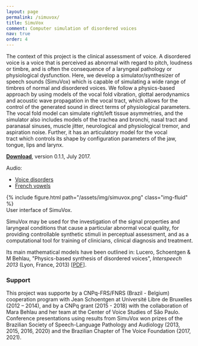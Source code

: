 ```yaml
---
layout: page
permalink: /simuvox/
title: SimuVox
comment: Computer simulation of disordered voices
nav: true
order: 4
---
```



The context of this project is the clinical assessment of voice.
A disordered voice is a voice that is perceived as abnormal with regard to pitch, loudness or timbre, and is often the consequence of a laryngeal pathology or physiological dysfunction. Here, we develop a simulator/synthesizer of speech sounds (SimuVox) which is capable of simulating a wide range of timbres of normal and disordered voices. We follow a physics-based approach by using models of the vocal fold vibration, glottal aerodynamics and acoustic wave propagation in the vocal tract, which allows for the control of the generated sound in direct terms of physiological parameters.  The vocal fold model can simulate right/left tissue asymmetries, and the simulator also includes models of the trachea and bronchi, nasal tract and paranasal sinuses, muscle jitter, neurological and physiological tremor, and aspiration noise. Further, it has an articulatory model for the vocal tract which controls its shape by configuration parameters of the jaw, tongue, lips and larynx.    

<p><a href="https://www.mediafire.com/file/87ndqzkz2tz8ws3/SimuVox.zip/file"><i class="fa fa-download"></i> <b>Download</b></a>, version 0.1.1, July 2017.</p> 

<p class="mb-0"><i class="fa fa-volume-up"></i> Audio:</p>
<ul>
<li><a href="/disorder/">Voice disorders</a></li>
<li><a href="/french/">French vowels</a></li>
</ul>

<div class="row mt-3 mx-auto" style="max-width:750px">
    <div class="col-sm mt-3 mt-md-0">
        {% include figure.html path="/assets/img/simuvox.png" class="img-fluid" %}
    </div>
</div>
<div class="caption">
     User interface of SimuVox. 
</div>



<p>SimuVox may be used for the investigation of
the signal properties and laryngeal conditions that cause a particular
abnormal vocal quality, for providing controllable synthetic
stimuli in perceptual assessment, and as a computational
tool for training of clinicians, clinical diagnosis and treatment.</p>

<p>Its main mathematical models have been outlined in: Lucero, Schoentgen & M Behlau, "Physics-based synthesis of disordered voices", <i>Interspeech 2013 </i> (Lyon, France, 2013) 
[<a href="/assets/pdf/10.1.1.727.1140.pdf">PDF</a>].</p> 


### Support

<p>This project was supporte by a CNPq-FRS/FNRS (Brazil - Belgium) cooperation program with Jean Schoentgen at Université Libre de Bruxelles (2012 – 2014), and by a CNPq grant (2015 - 2018) with the collaboration of Mara Behlau and her team at the Center of Voice Studies of São Paulo. Conference presentations using results from SimuVox won prizes of the Brazilian Society of Speech-Language Pathology and Audiology (2013, 2015, 2016, 2020) and the Brazilian Chapter of The Voice Foundation (2017, 2021).</p>




